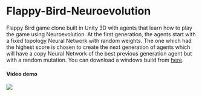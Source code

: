 ﻿# Flappy-Bird-Neuroevolution
 
Flappy Bird game clone built in Unity 3D with agents that learn how to play the game using Neuroevolution. At the first generation, the agents start with a fixed topology Neural Network with random weights. The one which had the highest score is chosen to create the next generation of agents which will have a copy Neural Network of the best previous generation agent but with a random mutation. You can download a windows build from [here](https://github.com/Mika412/Flappy-Bird-Neuroevolution/raw/master/Build.zip).

#### Video demo
![](https://github.com/Mika412/Flappy-Bird-Neuroevolution/blob/master/build_demo.gif)
